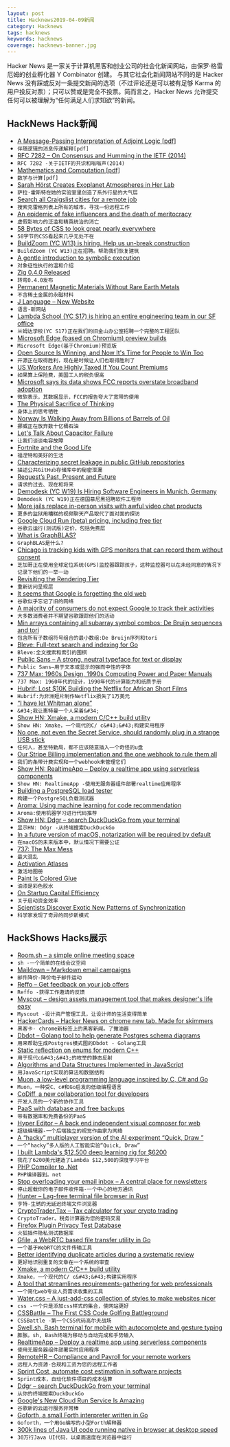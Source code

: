 ```yaml
---
layout: post
title: Hacknews2019-04-09新闻
category: Hacknews
tags: hacknews
keywords: hacknews
coverage: hacknews-banner.jpg
---
```


Hacker News 是一家关于计算机黑客和创业公司的社会化新闻网站，由保罗·格雷厄姆的创业孵化器 Y Combinator 创建。
与其它社会化新闻网站不同的是 Hacker News 没有踩或反对一条提交新闻的选项（不过评论还是可以被有足够 Karma 的用户投反对票）；只可以赞或是完全不投票。简而言之，Hacker News 允许提交任何可以被理解为“任何满足人们求知欲”的新闻。

## HackNews Hack新闻


- [A Message-Passing Interpretation of Adjoint Logic [pdf]](http://www.cs.cmu.edu/~fp/papers/mpiadj19.pdf)
- `伴随逻辑的消息传递解释[pdf]`
- [RFC 7282 – On Consensus and Humming in the IETF (2014)](https://tools.ietf.org/html/rfc7282)
- `RFC 7282 -关于IETF的共识和嗡嗡声(2014)`
- [Mathematics and Computation [pdf]](https://www.math.ias.edu/files/Website03-25-19.pdf#page=1)
- `数学与计算[pdf]`
- [Sarah Hörst Creates Exoplanet Atmospheres in Her Lab](https://www.quantamagazine.org/sarah-horst-creates-exoplanet-atmospheres-in-her-lab-20190408/)
- `萨拉·霍斯特在她的实验室里创造了系外行星的大气层`
- [Search all Craigslist cities for a remote job](https://remotejobs.today/)
- `搜索克雷格列表上所有的城市，寻找一份远程工作`
- [An epidemic of fake influencers and the death of meritocracy](http://behindthequest.com/instagram-frauds-fake-influencers/)
- `虚假影响力的泛滥和精英统治的消亡`
- [58 Bytes of CSS to look great nearly everywhere](https://jrl.ninja/etc/1)
- `58字节的CSS看起来几乎无处不在`
- [BuildZoom (YC W13) is hiring. Help us un-break construction](https://jobs.lever.co/buildzoom)
- `BuildZoom (YC W13)正在招聘。帮助我们恢复建筑`
- [A gentle introduction to symbolic execution](https://blog.monic.co/a-gentle-introduction-to-symbolic-execution/)
- `对象征性执行的温和介绍`
- [Zig 0.4.0 Released](https://ziglang.org/download/0.4.0/release-notes.html)
- `转弯0.4.0发布`
- [Permanent Magnetic Materials Without Rare Earth Metals](http://www.diva-portal.org/smash/record.jsf?pid=diva2:1295906)
- `不含稀土金属的永磁材料`
- [J Language – New Website](https://www.jsoftware.com/#/)
- `语言-新网站`
- [Lambda School (YC S17) is hiring an entire engineering team in our SF office](https://jobs.lever.co/lambdaschool)
- `兰姆达学校(YC S17)正在我们的旧金山办公室招聘一个完整的工程团队`
- [Microsoft Edge (based on Chromium) preview builds](https://blogs.windows.com/windowsexperience/2019/04/08/microsoft-edge-preview-builds-the-next-step-in-our-oss-journey/#StkMOeGHF90ywVZP.97)
- `Microsoft Edge(基于Chromium)预览版`
- [Open Source Is Winning, and Now It&#39;s Time for People to Win Too](https://www.linuxjournal.com/content/open-source-winning-and-now-its-time-people-win-too)
- `开源正在取得胜利，现在是时候让人们也取得胜利了`
- [US Workers Are Highly Taxed If You Count Premiums](https://www.peoplespolicyproject.org/2019/04/08/us-workers-are-highly-taxed-when-you-count-health-premiums/)
- `如果算上保险费，美国工人的税负很高`
- [Microsoft says its data shows FCC reports overstate broadband adoption](https://techcrunch.com/2019/04/08/microsoft-says-its-data-shows-fcc-reports-massively-overstate-broadband-adoption/)
- `微软表示，其数据显示，FCC的报告夸大了宽带的使用`
- [The Physical Sacrifice of Thinking](https://journals.sagepub.com/doi/full/10.1177/1359105314565827)
- `身体上的思考牺牲`
- [Norway Is Walking Away from Billions of Barrels of Oil](https://www.bloomberg.com/news/articles/2019-04-08/norway-is-walking-away-from-billions-of-barrels-of-oil-and-gas)
- `挪威正在放弃数十亿桶石油`
- [Let&#39;s Talk About Capacitor Failure](https://bytecellar.com/2019/04/07/lets-talk-about-capacitor-failure/)
- `让我们谈谈电容故障`
- [Fortnite and the Good Life](https://tinyletter.com/lmsacasas/letters/the-convivial-society-no-15-fortnite-and-the-good-life)
- `福涅特和美好的生活`
- [Characterizing secret leakage in public GitHub repositories](https://blog.acolyer.org/2019/04/08/how-bad-can-it-git-characterizing-secret-leakage-in-public-github-repositories/)
- `描述公共GitHub存储库中的秘密泄漏`
- [Request’s Past, Present and Future](https://github.com/request/request/issues/3142)
- `请求的过去、现在和将来`
- [Demodesk (YC W19) Is Hiring Software Engineers in Munich, Germany](https://demodesk.com/offices/munich)
- `Demodesk (YC W19)正在德国慕尼黑招聘软件工程师`
- [More jails replace in-person visits with awful video chat products](https://arstechnica.com/tech-policy/2019/04/more-jails-replace-in-person-visits-with-awful-video-chat-products/)
- `更多的监狱用糟糕的视频聊天产品取代了面对面的探访`
- [Google Cloud Run (beta) pricing, including free tier](https://cloud.google.com/run/pricing)
- `谷歌云运行(测试版)定价，包括免费层`
- [What is GraphBLAS?](http://aldenmath.com/what-is-graphblas/)
- `GraphBLAS是什么?`
- [Chicago is tracking kids with GPS monitors that can record them without consent](https://theappeal.org/chicago-electronic-monitoring-wiretapping-juveniles/)
- `芝加哥正在使用全球定位系统(GPS)监控器跟踪孩子，这种监控器可以在未经同意的情况下记录下他们的一举一动`
- [Revisiting the Rendering Tier](https://www.theguardian.com/info/2019/apr/04/revisiting-the-rendering-tier)
- `重新访问呈现层`
- [It seems that Google is forgetting the old web](http://stop.zona-m.net/2018/01/indeed-it-seems-that-google-is-forgetting-the-old-web/)
- `谷歌似乎忘记了旧的网络`
- [A majority of consumers do not expect Google to track their activities](https://www.niemanlab.org/2019/04/does-google-meet-its-users-expectations-around-consumer-privacy-this-news-industry-research-says-no/)
- `大多数消费者并不期望谷歌跟踪他们的活动`
- [Min arrays containing all subarray symbol combos: De Bruijn sequences and tori](https://web.archive.org/web/20140527202958/http://lcni.uoregon.edu/~dow/Geek_art/Minimal_combinatorics/Minimal_arrays_containing_all_combinations.html)
- `包含所有子数组符号组合的最小数组:De Bruijn序列和tori`
- [Bleve: Full-text search and indexing for Go](http://blevesearch.com/)
- `Bleve:全文搜索和索引的围棋`
- [Public Sans – A strong, neutral typeface for text or display](https://public-sans.digital.gov/)
- `Public Sans—用于文本或显示的强而中性的字体`
- [737 Max: 1960s Design, 1990s Computing Power and Paper Manuals](https://www.nytimes.com/2019/04/08/business/boeing-737-max-.html)
- `737 Max: 1960年代的设计，1990年代的计算能力和纸质手册`
- [Hubrif: Lost $10K Building the Netflix for African Short Films](https://www.failory.com/interview/hubrif)
- `Hubrif:为非洲短片制作Netflix损失了1万美元`
- [“I have let Whitman alone”](https://www.nybooks.com/articles/2019/04/18/walt-whitman-alone/)
- `&#34;我让惠特曼一个人呆着&#34;`
- [Show HN: Xmake, a modern C/C&#43;&#43; build utility](https://github.com/xmake-io/xmake)
- `Show HN: Xmake，一个现代的C/ c&#43;&#43;构建实用程序`
- [No one, not even the Secret Service, should randomly plug in a strange USB stick](https://techcrunch.com/2019/04/08/secret-service-mar-a-lago/)
- `任何人，甚至特勤局，都不应该随意插入一个奇怪的u盘`
- [Our Stripe Billing implementation and the one webhook to rule them all](https://blog.checklyhq.com/our-stripe-billing-implementation-the-one-webhook-to-rule-them-all/)
- `我们的条带计费实现和一个webhook来管理它们`
- [Show HN: RealtimeApp – Deploy a realtime app using serverless components](https://github.com/serverless-components/RealtimeApp)
- `Show HN: RealtimeApp -使用无服务器组件部署realtime应用程序`
- [Building a PostgreSQL load tester](https://blog.lawrencejones.dev/building-a-postgresql-load-tester/)
- `构建一个PostgreSQL负载测试器`
- [Aroma: Using machine learning for code recommendation](https://ai.facebook.com/blog/aroma-ml-for-code-recommendation/)
- `Aroma:使用机器学习进行代码推荐`
- [Show HN: Ddgr – search DuckDuckGo from your terminal](https://github.com/jarun/ddgr)
- `显示HN: Ddgr -从终端搜索DuckDuckGo`
- [In a future version of macOS, notarization will be required by default](https://developer.apple.com/documentation/security/notarizing_your_app_before_distribution?language=objc)
- `在macOS的未来版本中，默认情况下需要公证`
- [737: The Max Mess](http://bit-player.org/2019/737-the-max-mess)
- `最大混乱`
- [Activation Atlases](https://openai.com/blog/introducing-activation-atlases/)
- `激活地图册`
- [Paint Is Colored Glue](https://delanceyplace.com/view-archives.php?3820)
- `油漆是彩色胶水`
- [On Startup Capital Efficiency](https://stevecheney.com/on-startup-capital-efficiency/)
- `关于启动资金效率`
- [Scientists Discover Exotic New Patterns of Synchronization](https://www.quantamagazine.org/physicists-discover-exotic-patterns-of-synchronization-20190404/)
- `科学家发现了奇异的同步新模式`


## HackShows Hacks展示

- [ Room.sh – a simple online meeting space](https://room.sh/?ref=hn)
- `sh -一个简单的在线会议空间`
- [ Maildown – Markdown email campaigns](https://news.ycombinator.com/item?id=19590646)
- `邮件降价-降价电子邮件运动`
- [ Reffo – Get feedback on your job offers](https://www.producthunt.com/posts/reffo)
- `Reffo -获得工作邀请的反馈`
- [ Myscout – design assets management tool that makes designer&#39;s life easy](https://iconscout.com/my-scout)
- `Myscout -设计资产管理工具，让设计师的生活变得简单`
- [ HackerCards – Hacker News on chrome new tab. Made for skimmers](https://hackercards.launchaco.com/)
- `黑客卡- chrome新标签上的黑客新闻。了撇油器`
- [ Dbdot – Golang tool to help generate Postgres schema diagrams](https://github.com/akarki15/dbdot)
- `用来帮助生成Postgres模式图的Dbdot - Golang工具`
- [ Static reflection on enums for modern C&#43;&#43;](https://github.com/Neargye/magic_enum)
- `用于现代c&#43;&#43;的枚举的静态反射`
- [ Algorithms and Data Structures Implemented in JavaScript](https://github.com/amejiarosario/dsa.js)
- `用JavaScript实现的算法和数据结构`
- [ Muon, a low-level programming language inspired by C, C# and Go](https://github.com/nickmqb/muon)
- `Muon，一种受C、c#和Go启发的低级编程语言`
- [ CoDiff, a new collaboration tool for developers](https://news.ycombinator.com/item?id=19593637)
- `开发人员的一个新的协作工具`
- [ PaaS with database and free backups](https://backery.io)
- `带有数据库和免费备份的PaaS`
- [ Hyper Editor – A back end independent visual composer for web](https://github.com/DivineITLimited/hyper-editor)
- `超级编辑器-一个后端独立的视觉作曲家为网络`
- [ A “hacky” multiplayer version of the AI experiment “Quick, Draw ”](http://quickdraw-withfriends.herokuapp.com)
- `一个“hacky”多人版的人工智能实验“Quick, Draw”`
- [ I built Lambda&#39;s $12,500 deep learning rig for $6200](https://www.reddit.com/r/MachineLearning/comments/ayd01o/p_i_built_lambdas_12500_deep_learning_rig_for_6200)
- `我花了6200美元建造了Lambda $12,500的深度学习平台`
- [ PHP Compiler to .Net](https://www.peachpie.io)
- `PHP编译器到。net`
- [ Stop overloading your email inbox – A central place for newsletters](https://houndmail.io/)
- `停止超载你的电子邮件收件箱-一个中心的地方通讯`
- [ Hunter – Lag-free terminal file browser in Rust](https://github.com/rabite0/hunter)
- `亨特-生锈的无延迟终端文件浏览器`
- [ CryptoTrader.Tax – Tax calculator for your crypto trading](https://www.cryptotrader.tax)
- `CryptoTrader。税务计算器为您的密码交易`
- [ Firefox Plugin Privacy Test Database](https://nullsweep.com/launching-the-mozilla-plugin-privacy-test-database/)
- `火狐插件隐私测试数据库`
- [ Gfile, a WebRTC based file transfer utility in Go](https://github.com/Antonito/gfile/tree/v0.1.0)
- `一个基于WebRTC的文件传输工具`
- [ Better identifying duplicate articles during a systematic review](https://github.com/victorqribeiro/dtf)
- `更好地识别重复的文章在一个系统的审查`
- [ Xmake, a modern C/C&#43;&#43; build utility](https://github.com/xmake-io/xmake)
- `Xmake，一个现代的C/ c&#43;&#43;构建实用程序`
- [ A tool that streamlines requirements-gathering for web professionals](https://breef.io)
- `一个简化web专业人员需求收集的工具`
- [ Water.css – A just-add-css collection of styles to make websites nicer](https://github.com/kognise/water.css)
- `css -一个只是添加css样式的集合，使网站更好`
- [ CSSBattle – The First CSS Code Golfing Battleground](https://cssbattle.dev/)
- `CSSBattle -第一个CSS代码高尔夫战场`
- [ Swell.sh, Bash terminal for mobile with autocomplete and gesture typing](https://github.com/wcchoi/swell.sh)
- `膨胀。sh, Bash终端为移动与自动完成和手势输入`
- [ RealtimeApp – Deploy a realtime app using serverless components](https://github.com/serverless-components/RealtimeApp)
- `使用无服务器组件部署实时应用程序`
- [ RemoteHR – Compliance and Payroll for your remote workers](https://remotehr.co/)
- `远程人力资源-合规和工资为您的远程工作者`
- [ Sprint Cost, automate cost estimation in software projects](https://www.sprintcost.com/)
- `Sprint成本，自动化软件项目的成本估算`
- [ Ddgr – search DuckDuckGo from your terminal](https://github.com/jarun/ddgr)
- `从你的终端搜索DuckDuckGo`
- [ Google&#39;s New Cloud Run Service Is Amazing](https://medium.com/sugarkubes/deploy-object-detection-in-1-min-f0355acd2f0a)
- `谷歌新的云运行服务非常棒`
- [ Goforth, a small Forth interpreter written in Go](https://github.com/AZHenley/goforth)
- `Goforth，一个用Go编写的小型Forth解释器`
- [ 300k lines of Java UI code running native in browser at desktop speed](http://reportmill.com/snaptea/RM15/)
- `30万行Java UI代码，以桌面速度在浏览器中运行`



